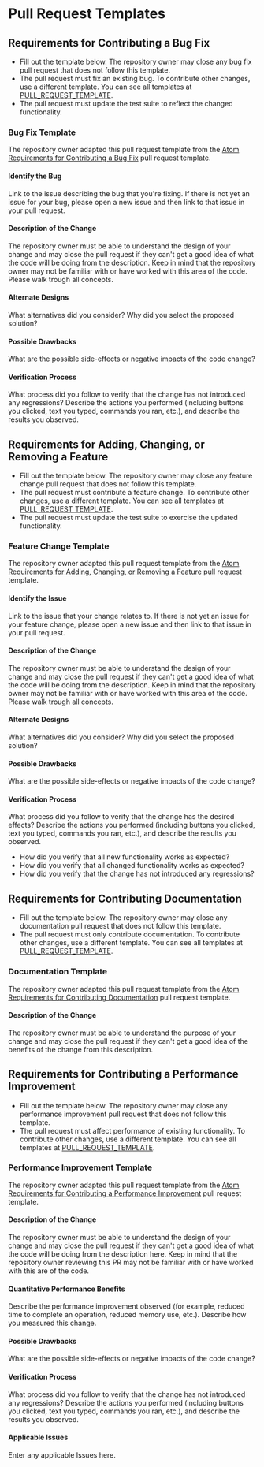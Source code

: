 # Pull Request Templates

## Requirements for Contributing a Bug Fix

* Fill out the template below. The repository owner may close any bug fix pull request that does not follow this template.
* The pull request must fix an existing bug. To contribute other changes, use a different template. You can see all templates at [PULL_REQUEST_TEMPLATE](../PULL_REQUEST_TEMPLATE).
* The pull request must update the test suite to reflect the changed functionality.

### Bug Fix Template

The repository owner adapted this pull request template from the [Atom Requirements for Contributing a Bug Fix](https://bit.ly/atom-bugfix) pull request template.

#### Identify the Bug

Link to the issue describing the bug that you're fixing. If there is not yet an issue for your bug, please open a new issue and then link to that issue in your pull request.

#### Description of the Change

The repository owner must be able to understand the design of your change and may close the pull request if they can't get a good idea of what the code will be doing from the description. Keep in mind that the repository owner may not be familiar with or have worked with this area of the code. Please walk trough all concepts.

#### Alternate Designs

What alternatives did you consider? Why did you select the proposed solution?

#### Possible Drawbacks

What are the possible side-effects or negative impacts of the code change?

#### Verification Process

What process did you follow to verify that the change has not introduced any regressions? Describe the actions you performed (including buttons you clicked, text you typed, commands you ran, etc.), and describe the results you observed.

## Requirements for Adding, Changing, or Removing a Feature

* Fill out the template below. The repository owner may close any feature change pull request that does not follow this template.
* The pull request must contribute a feature change. To contribute other changes, use a different template. You can see all templates at [PULL_REQUEST_TEMPLATE](../PULL_REQUEST_TEMPLATE).
* The pull request must update the test suite to exercise the updated functionality.

### Feature Change Template

The repository owner adapted this pull request template from the [Atom Requirements for Adding, Changing, or Removing a Feature](https://bit.ly/atom-behavior) pull request template.


#### Identify the Issue

Link to the issue that your change relates to. If there is not yet an issue for your feature change, please open a new issue and then link to that issue in your pull request.

#### Description of the Change

The repository owner must be able to understand the design of your change and may close the pull request if they can't get a good idea of what the code will be doing from the description. Keep in mind that the repository owner may not be familiar with or have worked with this area of the code. Please walk trough all concepts.

#### Alternate Designs

What alternatives did you consider? Why did you select the proposed solution?

#### Possible Drawbacks

What are the possible side-effects or negative impacts of the code change?

#### Verification Process

What process did you follow to verify that the change has the desired effects? Describe the actions you performed (including buttons you clicked, text you typed, commands you ran, etc.), and describe the results you observed.

* How did you verify that all new functionality works as expected?
* How did you verify that all changed functionality works as expected?
* How did you verify that the change has not introduced any regressions?

## Requirements for Contributing Documentation

* Fill out the template below. The repository owner may close any documentation pull request that does not follow this template.
* The pull request must only contribute documentation. To contribute other changes, use a different template. You can see all templates at [PULL_REQUEST_TEMPLATE](../PULL_REQUEST_TEMPLATE).

### Documentation Template

The repository owner adapted this pull request template from the [Atom Requirements for Contributing Documentation](https://bit.ly/atom-docs) pull request template.

#### Description of the Change

The repository owner must be able to understand the purpose of your change and may close the pull request if they can't get a good idea of the benefits of the change from this description.

## Requirements for Contributing a Performance Improvement

* Fill out the template below. The repository owner may close any performance improvement pull request that does not follow this template.
* The pull request must affect performance of existing functionality. To contribute other changes, use a different template. You can see all templates at [PULL_REQUEST_TEMPLATE](../PULL_REQUEST_TEMPLATE).

### Performance Improvement Template

The repository owner adapted this pull request template from the [Atom Requirements for Contributing a Performance Improvement](https://bit.ly/atom-perf) pull request template.

#### Description of the Change

The repository owner must be able to understand the design of your change and may close the pull request if they can't get a good idea of what the code will be doing from the description here. Keep in mind that the repository owner reviewing this PR may not be familiar with or have worked with this are of the code.

#### Quantitative Performance Benefits

Describe the performance improvement observed (for example, reduced time to complete an operation, reduced memory use, etc.). Describe how you measured this change.

#### Possible Drawbacks

What are the possible side-effects or negative impacts of the code change?

#### Verification Process

What process did you follow to verify that the change has not introduced any regressions? Describe the actions you performed (including buttons you clicked, text you typed, commands you ran, etc.), and describe the results you observed.

#### Applicable Issues

Enter any applicable Issues here.
